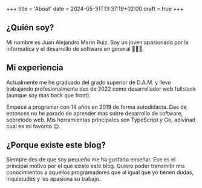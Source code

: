 +++
title = 'About'
date = 2024-05-31T13:37:19+02:00
draft = true
+++

## ¿Quién soy?
Mi nombre es Juan Alejandro Marin Ruiz. Soy un joven apasionado por la informatica y el desarrollo
de software en general 🧑🏻‍💻.

## Mi experiencia
Actualmente me he graduado del grado superior de D.A.M. y llevo trabajando profesionalmente
des de 2022 como desarrollador web fullstack (aunque soy mas back que front).

Empecé a programar con 14 años en 2019 de forma autodidacta. Des de entonces no he parado de aprender
mas sobre desarrollo de software, sobretodo web. Mis herramientas principales son TypeScript y Go, adivinad
cual es mi favorito 😉.

## ¿Porque existe este blog?
Siempre des de que soy pequeño me ha gustado enseñar. Ese es el principal motivo por el que existe este blog.
Quiero poder transmitir mis conocimientos a aquellos programadores que al igual que yo tienen dudas, inquietudes
y les apasiona su trabajo.
